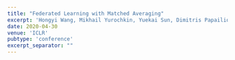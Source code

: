 ```yaml
---
title: "Federated Learning with Matched Averaging"
excerpt: 'Hongyi Wang, Mikhail Yurochkin, Yuekai Sun, Dimitris Papailiopoulos, Yasaman Khazaeni ($\color{red}{\text{Oral}}$, Acceptance rate: $\color{red}{1.85\%}$) \[[link](https://openreview.net/forum?id=BkluqlSFDS)\]\[[blog](https://mitibmwatsonailab.mit.edu/research/blog/fedma-layer-wise-federated-learning-with-the-potential-to-fight-ai-bias/)\]'
date: 2020-04-30
venue: 'ICLR'
pubtype: 'conference'
excerpt_separator: ""
---
```


